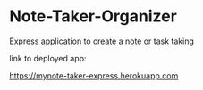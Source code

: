 # Note-Taker-Organizer
Express application to create a note or task taking 

link to deployed app:

<https://mynote-taker-express.herokuapp.com>